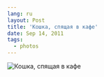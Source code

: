 ```yaml
---
lang: ru
layout: Post
title: 'Кошка, спящая в кафе'
date: Sep 14, 2011
tags:
  - photos
---
```


![Кошка, спящая в кафе](photo://154)
